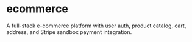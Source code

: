 # ecommerce
A full-stack e-commerce platform with user auth, product catalog, cart, address, and Stripe sandbox payment integration.
